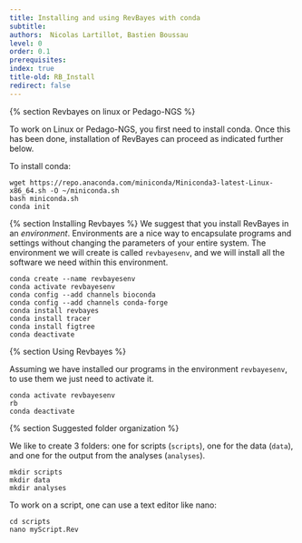 ```yaml
---
title: Installing and using RevBayes with conda
subtitle:
authors:  Nicolas Lartillot, Bastien Boussau
level: 0
order: 0.1
prerequisites:
index: true
title-old: RB_Install
redirect: false
---
```




{% section Revbayes on linux or Pedago-NGS %}

To work on Linux or Pedago-NGS, you first need to install conda. Once this has been done, installation of RevBayes can proceed as indicated further below.

To install conda:
```
wget https://repo.anaconda.com/miniconda/Miniconda3-latest-Linux-x86_64.sh -O ~/miniconda.sh
bash miniconda.sh
conda init

```


{% section Installing Revbayes %}
We suggest that you install RevBayes in an *environment*. Environments are a nice way to encapsulate programs and settings without changing the parameters of your entire system. The environment we will create is called `revbayesenv`, and we will install all the software we need within this environment.

```
conda create --name revbayesenv
conda activate revbayesenv
conda config --add channels bioconda
conda config --add channels conda-forge
conda install revbayes
conda install tracer
conda install figtree
conda deactivate
```


{% section Using Revbayes %}

Assuming we have installed our programs in the environment `revbayesenv`, to use them we just need to activate it.

```
conda activate revbayesenv
rb
conda deactivate
```

{% section Suggested folder organization %}

We like to create 3 folders: one for scripts (`scripts`), one for the data (`data`), and one for the output from the analyses (`analyses`).

```
mkdir scripts
mkdir data
mkdir analyses

```

To work on a script, one can use a text editor like nano:

```
cd scripts
nano myScript.Rev

```
